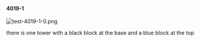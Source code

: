 #### 4019-1
![test-4019-1-0.png](https://github.com/lil-lab/nlvr/raw/master/nlvr/test/images/5/test-4019-1-0.png "test-4019-1-0.png")

there is one tower with a black block at the base and a blue block at the top